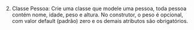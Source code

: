 2. Classe Pessoa:
Crie uma classe que modele uma pessoa, 
toda pessoa contém nome, idade, peso e altura. 
No construtor, o peso é opcional, com valor default 
(padrão) zero e os demais atributos são obrigatórios.